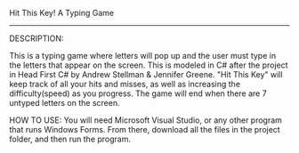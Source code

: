 Hit This Key!
A Typing Game

-------------------------------------------------------------------------------

DESCRIPTION:

This is a typing game where letters will pop up and the user must type in the 
letters that appear on the screen. This is modeled in C# after the project in
Head First C# by Andrew Stellman & Jennifer Greene. "Hit This Key" will keep 
track of all your hits and misses, as well as increasing the difficulty(speed)
as you progress. The game will end when there are 7 untyped letters on the 
screen.

HOW TO USE:
You will need Microsoft Visual Studio, or any other program that runs Windows 
Forms. From there, download all the files in the project folder, and then run
the program.

